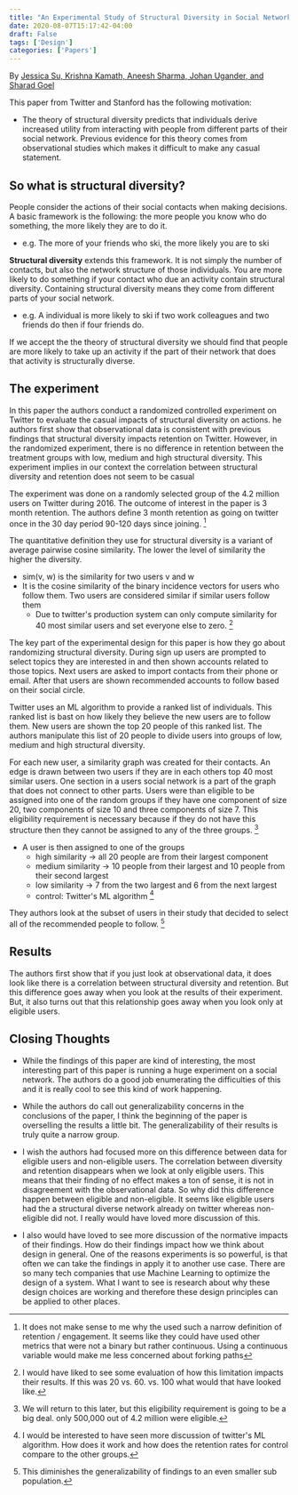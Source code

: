 ```yaml
---
title: "An Experimental Study of Structural Diversity in Social Networks"
date: 2020-08-07T15:17:42-04:00
draft: False
tags: ['Design']
categories: ['Papers']
---
```


By [Jessica Su, Krishna Kamath, Aneesh Sharma, Johan Ugander, and Sharad Goel](https://arxiv.org/abs/1909.03543)

This paper from Twitter and Stanford has the following motivation:
- The theory of structural diversity predicts that individuals derive increased utility from interacting with people from different parts of their social network. Previous evidence for this theory comes from observational studies which makes it difficult to make any casual statement.

## So what is structural diversity?

People consider the actions of their social contacts when making decisions. A basic framework is the following: the more people you know who do something, the more likely they are to do it.

- e.g. The more of your friends who ski, the more likely you are to ski

**Structural diversity** extends this framework. It is not simply the number of contacts, but also the network structure of those individuals. You are more likely to do something if your contact who due an activity contain structural diversity. Containing structural diversity means they come from different parts of your social network.

- e.g. A individual is more likely to ski if two work colleagues and two friends do then if four friends do.

If we accept the the theory of structural diversity we should find that people are more likely to take up an activity if the part of their network that does that activity is structurally diverse.

## The experiment

In this paper the authors conduct a randomized controlled experiment on Twitter to evaluate the casual impacts of structural diversity on actions. he authors first show that observational data is consistent with previous findings that structural diversity impacts retention on Twitter. However, in the randomized experiment, there is no difference in retention between the treatment groups with low, medium and high structural diversity. This experiment implies in our context the correlation between structural diversity and retention does not seem to be casual

The experiment was done on a randomly selected group of the 4.2 million users on Twitter during 2016. The outcome of interest in the paper is 3 month retention. The authors define 3 month retention as going on twitter once in the 30 day period 90-120 days since joining. [^1]

The quantitative definition they use for structural diversity is a variant of average pairwise cosine similarity. The lower the level of similarity the higher the diversity.
- sim(v, w) is the similarity for two users v and w
- It is the cosine similarity of the binary incidence vectors for users who follow them. Two users are considered similar if similar users follow them
    - Due to twitter's production system can only compute similarity for 40 most similar users and set everyone else to zero. [^2]

The key part of the experimental design for this paper is how they go about randomizing structural diversity. During sign up users are prompted to select topics they are interested in and then shown accounts related to those topics. Next users are asked to import contacts from their phone or email. After that users are shown recommended accounts to follow based on their social circle.

Twitter uses an ML algorithm to provide a ranked list of individuals. This ranked list is bast on how likely they believe the new users are to follow them. New users are shown the top 20 people of this ranked list. The authors manipulate this list of 20 people to divide users into groups of low, medium and high structural diversity.

For each new user, a similarity graph was created for their contacts. An edge is drawn between two users if they are in each others top 40 most similar users. One section in a users social network is a part of the graph that does not connect to other parts. Users were than eligible to be assigned into one of the random groups if they have one component of size 20, two components of size 10 and three components of size 7. This eligibility requirement is necessary because if they do not have this structure then they cannot be assigned to any of the three groups. [^3]

- A user is then assigned to one of the groups
    - high similarity -> all 20 people are from their largest component
    - medium similarity -> 10 people from their largest and 10 people from their second largest
    - low similarity -> 7 from the two largest and 6 from the next largest
    - control: Twitter's ML algorithm [^4]

They authors look at the subset of users in their study that decided to select all of the recommended people to follow. [^5]

## Results

The authors first show that if you just look at observational data, it does look like there is a correlation between structural diversity and retention. But this difference goes away when you look at the results of their experiment. But, it also turns out that this relationship goes away when you look only at eligible users.

## Closing Thoughts

* While the findings of this paper are kind of interesting, the most interesting part of this paper is running a huge experiment on a social network. The authors do a good job enumerating the difficulties of this and it is really cool to see this kind of work happening.

* While the authors do call out generalizability concerns in the conclusions of the paper, I think the beginning of the paper is overselling the results a little bit. The generalizability of their results is truly quite a narrow group.

* I wish the authors had focused more on this difference between data for eligible users and non-eligible users. The correlation between diversity and retention disappears when we look at only eligible users. This means that their finding of no effect makes a ton of sense, it is not in disagreement with the observational data. So why did this difference happen between eligible and non-eligible. It seems like eligible users had the a structural diverse network already on twitter whereas non-eligible did not. I really would have loved more discussion of this.

* I also would have loved to see more discussion of the normative impacts of their findings. How do their findings impact how we think about design in general. One of the reasons experiments is so powerful, is that often we can take the findings in apply it to another use case. There are so many tech companies that use Machine Learning to optimize the design of a system. What I want to see is research about why these design choices are working and therefore these design principles can be applied to other places.




[^1]: It does not make sense to me why the used such a narrow definition of retention / engagement. It seems like they could have used other metrics that were not a binary but rather continuous. Using a continuous variable would make me less concerned about forking paths

[^2]: I would have liked to see some evaluation of how this limitation impacts their results. If this was 20 vs. 60. vs. 100 what would that have looked like.

[^3]: We will return to this later, but this eligibility requirement is going to be a big deal. only 500,000 out of 4.2 million were eligible.

[^4]: I would be interested to have seen more discussion of twitter's ML algorithm. How does it work and how does the retention rates for control compare to the other groups.

[^5]: This diminishes the generalizability of findings to an even smaller sub population.
